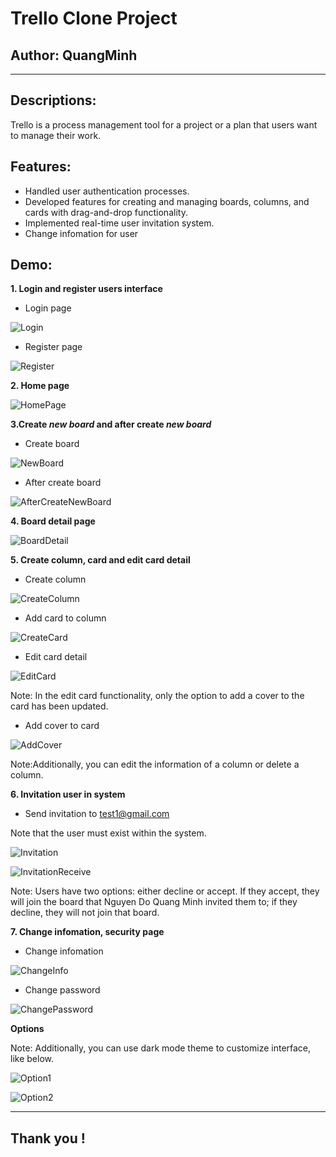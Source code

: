 # Trello Clone Project

## Author: QuangMinh

---

## Descriptions:

Trello is a process management tool for a project or a plan that users want to
manage their work.

## Features:

- Handled user authentication processes.
- Developed features for creating and managing boards, columns, and cards
  with drag-and-drop functionality.
- Implemented real-time user invitation system.
- Change infomation for user

## Demo:

**1. Login and register users interface**

- Login page

![Login](https://github.com/QuangMinh2112/Trello_Web/blob/master/src/assets/images/login.png)

- Register page

![Register](https://github.com/QuangMinh2112/Trello_Web/blob/master/src/assets/images/register.png)

**2. Home page**

![HomePage](https://github.com/QuangMinh2112/Trello_Web/blob/master/src/assets/images/home.png)

**3.Create _new board_ and after create _new board_**

- Create board

![NewBoard](https://github.com/QuangMinh2112/Trello_Web/blob/master/src/assets/images/createNewBoard.png)

- After create board

![AfterCreateNewBoard](https://github.com/QuangMinh2112/Trello_Web/blob/master/src/assets/images/AfterCreaterNewBoard.png)

**4. Board detail page**

![BoardDetail](https://github.com/QuangMinh2112/Trello_Web/blob/master/src/assets/images/BoardDetail.png)

**5. Create column, card and edit card detail**

- Create column

![CreateColumn](https://github.com/QuangMinh2112/Trello_Web/blob/master/src/assets/images/CreateColumn.png)

- Add card to column

![CreateCard](https://github.com/QuangMinh2112/Trello_Web/blob/master/src/assets/images/AddCard.png)

- Edit card detail

![EditCard](https://github.com/QuangMinh2112/Trello_Web/blob/master/src/assets/images/EditCardDetail.png)

Note: In the edit card functionality, only the option to add a cover to the card has been updated.

- Add cover to card

![AddCover](https://github.com/QuangMinh2112/Trello_Web/blob/master/src/assets/images/AddCoverToCard.png)

Note:Additionally, you can edit the information of a column or delete a column.

**6. Invitation user in system**

- Send invitation to test1@gmail.com

Note that the user must exist within the system.

![Invitation](https://github.com/QuangMinh2112/Trello_Web/blob/master/src/assets/images/invitation.png)

![InvitationReceive](https://github.com/QuangMinh2112/Trello_Web/blob/master/src/assets/images/invitationReceive.png)

Note: Users have two options: either decline or accept. If they accept, they will join the board that Nguyen Do Quang Minh invited them to; if they decline, they will not join that board.

**7. Change infomation, security page**

- Change infomation

![ChangeInfo](https://github.com/QuangMinh2112/Trello_Web/blob/master/src/assets/images/changeInfo.png)

- Change password

![ChangePassword](https://github.com/QuangMinh2112/Trello_Web/blob/master/src/assets/images/changePassword.png)

**Options**

Note: Additionally, you can use dark mode theme to customize interface, like below.

![Option1](https://github.com/QuangMinh2112/Trello_Web/blob/master/src/assets/images/option1.png)

![Option2](<https://github.com/QuangMinh2112/Trello_Web/blob/master/src/assets/images/option2%20(1).png>)

---

## Thank you !
